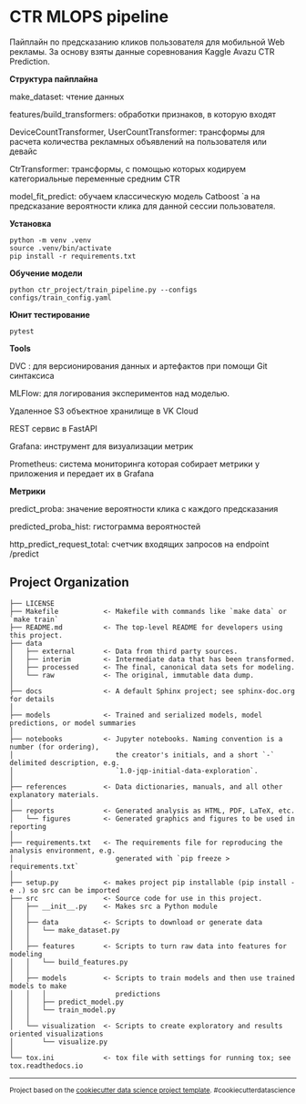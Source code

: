 CTR MLOPS pipeline
==============================

Пайплайн по предсказанию кликов пользователя для мобильной Web рекламы. За основу взяты данные соревнования Kaggle Avazu CTR Prediction.

**Структура пайплайна**

make_dataset: чтение данных

features/build_transformers: обработки признаков, в которую входят

DeviceCountTransformer, UserCountTransformer: трансформы для расчета количества рекламных объявлений на пользователя или девайс

CtrTransformer: трансформы, с помощью которых кодируем категориальные переменные средним CTR

model_fit_predict: обучаем классическую модель Catboost `а на предсказание вероятности клика для данной сессии пользователя.

**Установка**
```
python -m venv .venv
source .venv/bin/activate
pip install -r requirements.txt
```
**Обучение модели**
```
python ctr_project/train_pipeline.py --configs configs/train_config.yaml
```
**Юнит тестирование**
```
pytest
```
**Tools**

DVC : для версионирования данных и артефактов при помощи Git синтаксиса

MLFlow: для логирования экспериментов над моделью.

Удаленное S3 объектное хранилище в VK Cloud

REST сервис в FastAPI

Grafana: инструмент для визуализации метрик

Prometheus: система мониторинга которая собирает метрики у приложения и передает их в Grafana


**Метрики**

predict_proba: значение вероятности клика с каждого предсказания

predicted_proba_hist: гистограмма вероятностей

http_predict_request_total: счетчик входящих запросов на endpoint /predict

Project Organization
------------

    ├── LICENSE
    ├── Makefile           <- Makefile with commands like `make data` or `make train`
    ├── README.md          <- The top-level README for developers using this project.
    ├── data
    │   ├── external       <- Data from third party sources.
    │   ├── interim        <- Intermediate data that has been transformed.
    │   ├── processed      <- The final, canonical data sets for modeling.
    │   └── raw            <- The original, immutable data dump.
    │
    ├── docs               <- A default Sphinx project; see sphinx-doc.org for details
    │
    ├── models             <- Trained and serialized models, model predictions, or model summaries
    │
    ├── notebooks          <- Jupyter notebooks. Naming convention is a number (for ordering),
    │                         the creator's initials, and a short `-` delimited description, e.g.
    │                         `1.0-jqp-initial-data-exploration`.
    │
    ├── references         <- Data dictionaries, manuals, and all other explanatory materials.
    │
    ├── reports            <- Generated analysis as HTML, PDF, LaTeX, etc.
    │   └── figures        <- Generated graphics and figures to be used in reporting
    │
    ├── requirements.txt   <- The requirements file for reproducing the analysis environment, e.g.
    │                         generated with `pip freeze > requirements.txt`
    │
    ├── setup.py           <- makes project pip installable (pip install -e .) so src can be imported
    ├── src                <- Source code for use in this project.
    │   ├── __init__.py    <- Makes src a Python module
    │   │
    │   ├── data           <- Scripts to download or generate data
    │   │   └── make_dataset.py
    │   │
    │   ├── features       <- Scripts to turn raw data into features for modeling
    │   │   └── build_features.py
    │   │
    │   ├── models         <- Scripts to train models and then use trained models to make
    │   │   │                 predictions
    │   │   ├── predict_model.py
    │   │   └── train_model.py
    │   │
    │   └── visualization  <- Scripts to create exploratory and results oriented visualizations
    │       └── visualize.py
    │
    └── tox.ini            <- tox file with settings for running tox; see tox.readthedocs.io


--------

<p><small>Project based on the <a target="_blank" href="https://drivendata.github.io/cookiecutter-data-science/">cookiecutter data science project template</a>. #cookiecutterdatascience</small></p>
